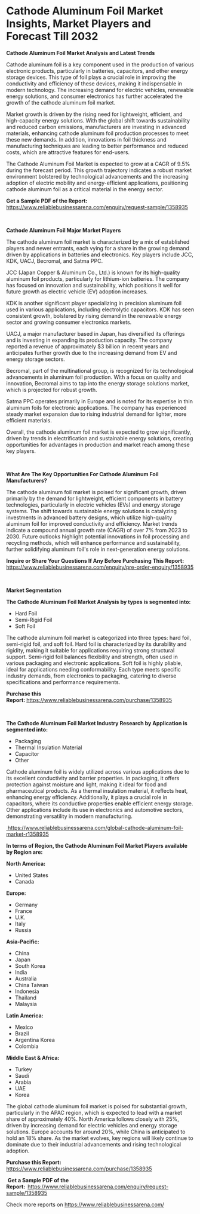<p><h1>Cathode Aluminum Foil Market Insights, Market Players and Forecast Till 2032</h1></p><p><strong>Cathode Aluminum Foil Market Analysis and Latest Trends</strong></p>
<p><p>Cathode aluminum foil is a key component used in the production of various electronic products, particularly in batteries, capacitors, and other energy storage devices. This type of foil plays a crucial role in improving the conductivity and efficiency of these devices, making it indispensable in modern technology. The increasing demand for electric vehicles, renewable energy solutions, and consumer electronics has further accelerated the growth of the cathode aluminum foil market.</p><p>Market growth is driven by the rising need for lightweight, efficient, and high-capacity energy solutions. With the global shift towards sustainability and reduced carbon emissions, manufacturers are investing in advanced materials, enhancing cathode aluminum foil production processes to meet these new demands. In addition, innovations in foil thickness and manufacturing techniques are leading to better performance and reduced costs, which are attractive features for end-users.</p><p>The Cathode Aluminum Foil Market is expected to grow at a CAGR of 9.5% during the forecast period. This growth trajectory indicates a robust market environment bolstered by technological advancements and the increasing adoption of electric mobility and energy-efficient applications, positioning cathode aluminum foil as a critical material in the energy sector.</p></p>
<p><strong>Get a Sample PDF of the Report:&nbsp;</strong> <a href="https://www.reliablebusinessarena.com/enquiry/request-sample/1358935?utm_campaign=2994&utm_medium=2&utm_source=Github&utm_content=ia&utm_term=22032025&utm_id=cathode-aluminum-foil">https://www.reliablebusinessarena.com/enquiry/request-sample/1358935</a></p>
<p>&nbsp;</p>
<p><strong>Cathode Aluminum Foil Major Market Players</strong></p>
<p><p>The cathode aluminum foil market is characterized by a mix of established players and newer entrants, each vying for a share in the growing demand driven by applications in batteries and electronics. Key players include JCC, KDK, UACJ, Becromal, and Satma PPC.</p><p>JCC (Japan Copper & Aluminum Co., Ltd.) is known for its high-quality aluminum foil products, particularly for lithium-ion batteries. The company has focused on innovation and sustainability, which positions it well for future growth as electric vehicle (EV) adoption increases.</p><p>KDK is another significant player specializing in precision aluminum foil used in various applications, including electrolytic capacitors. KDK has seen consistent growth, bolstered by rising demand in the renewable energy sector and growing consumer electronics markets.</p><p>UACJ, a major manufacturer based in Japan, has diversified its offerings and is investing in expanding its production capacity. The company reported a revenue of approximately $3 billion in recent years and anticipates further growth due to the increasing demand from EV and energy storage sectors.</p><p>Becromal, part of the multinational group, is recognized for its technological advancements in aluminum foil production. With a focus on quality and innovation, Becromal aims to tap into the energy storage solutions market, which is projected for robust growth.</p><p>Satma PPC operates primarily in Europe and is noted for its expertise in thin aluminum foils for electronic applications. The company has experienced steady market expansion due to rising industrial demand for lighter, more efficient materials.</p><p>Overall, the cathode aluminum foil market is expected to grow significantly, driven by trends in electrification and sustainable energy solutions, creating opportunities for advantages in production and market reach among these key players.</p></p>
<p>&nbsp;</p>
<p><strong>What Are The Key Opportunities For Cathode Aluminum Foil Manufacturers?</strong></p>
<p><p>The cathode aluminum foil market is poised for significant growth, driven primarily by the demand for lightweight, efficient components in battery technologies, particularly in electric vehicles (EVs) and energy storage systems. The shift towards sustainable energy solutions is catalyzing investments in advanced battery designs, which utilize high-quality aluminum foil for improved conductivity and efficiency. Market trends indicate a compound annual growth rate (CAGR) of over 7% from 2023 to 2030. Future outlooks highlight potential innovations in foil processing and recycling methods, which will enhance performance and sustainability, further solidifying aluminum foil's role in next-generation energy solutions.</p></p>
<p><strong>Inquire or Share Your Questions If Any Before Purchasing This Report:</strong> <a href="https://www.reliablebusinessarena.com/enquiry/pre-order-enquiry/1358935?utm_campaign=2994&utm_medium=2&utm_source=Github&utm_content=ia&utm_term=22032025&utm_id=cathode-aluminum-foil">https://www.reliablebusinessarena.com/enquiry/pre-order-enquiry/1358935</a></p>
<p>&nbsp;</p>
<p><strong>Market Segmentation</strong></p>
<p><strong>The Cathode Aluminum Foil Market Analysis by types is segmented into:</strong></p>
<p><ul><li>Hard Foil</li><li>Semi-Rigid Foil</li><li>Soft Foil</li></ul></p>
<p><p>The cathode aluminum foil market is categorized into three types: hard foil, semi-rigid foil, and soft foil. Hard foil is characterized by its durability and rigidity, making it suitable for applications requiring strong structural support. Semi-rigid foil balances flexibility and strength, often used in various packaging and electronic applications. Soft foil is highly pliable, ideal for applications needing conformability. Each type meets specific industry demands, from electronics to packaging, catering to diverse specifications and performance requirements.</p></p>
<p><strong>Purchase this Report:&nbsp;</strong><a href="https://www.reliablebusinessarena.com/purchase/1358935?utm_campaign=2994&utm_medium=2&utm_source=Github&utm_content=ia&utm_term=22032025&utm_id=cathode-aluminum-foil">https://www.reliablebusinessarena.com/purchase/1358935</a></p>
<p>&nbsp;</p>
<p><strong>The Cathode Aluminum Foil Market Industry Research by Application is segmented into:</strong></p>
<p><ul><li>Packaging</li><li>Thermal Insulation Material</li><li>Capacitor</li><li>Other</li></ul></p>
<p><p>Cathode aluminum foil is widely utilized across various applications due to its excellent conductivity and barrier properties. In packaging, it offers protection against moisture and light, making it ideal for food and pharmaceutical products. As a thermal insulation material, it reflects heat, enhancing energy efficiency. Additionally, it plays a crucial role in capacitors, where its conductive properties enable efficient energy storage. Other applications include its use in electronics and automotive sectors, demonstrating versatility in modern manufacturing.</p></p>
<p><a href="https://www.reliablebusinessarena.com/global-cathode-aluminum-foil-market-r1358935?utm_campaign=2994&utm_medium=2&utm_source=Github&utm_content=ia&utm_term=22032025&utm_id=cathode-aluminum-foil">&nbsp;https://www.reliablebusinessarena.com/global-cathode-aluminum-foil-market-r1358935</a></p>
<p><strong>In terms of Region, the Cathode Aluminum Foil Market Players available by Region are:</strong></p>
<p>
    <p> <strong> North America: </strong>
        <ul>
            <li>United States</li>
            <li>Canada</li>
        </ul>
        </p> 
    <p> <strong> Europe: </strong>
        <ul>
            <li>Germany</li>
            <li>France</li>
            <li>U.K.</li>
            <li>Italy</li>
            <li>Russia</li>
        </ul>
        </p> 
    <p> <strong> Asia-Pacific: </strong>
        <ul>
            <li>China</li>
            <li>Japan</li>
            <li>South Korea</li>
            <li>India</li>
            <li>Australia</li>
            <li>China Taiwan</li>
            <li>Indonesia</li>
            <li>Thailand</li>
            <li>Malaysia</li>
        </ul>
        </p> 
    <p> <strong> Latin America: </strong>
        <ul>
            <li>Mexico</li>
            <li>Brazil</li>
            <li>Argentina Korea</li>
            <li>Colombia</li>
        </ul>
        </p> 
    <p> <strong> Middle East & Africa: </strong>
        <ul>
            <li>Turkey</li>
            <li>Saudi</li>
            <li>Arabia</li>
            <li>UAE</li>
            <li>Korea</li>
        </ul>
    </p>
    </p>
<p><p>The global cathode aluminum foil market is poised for substantial growth, particularly in the APAC region, which is expected to lead with a market share of approximately 40%. North America follows closely with 25%, driven by increasing demand for electric vehicles and energy storage solutions. Europe accounts for around 20%, while China is anticipated to hold an 18% share. As the market evolves, key regions will likely continue to dominate due to their industrial advancements and rising technological adoption.</p></p>
<p><strong>Purchase this Report: </strong><a href="https://www.reliablebusinessarena.com/purchase/1358935?utm_campaign=2994&utm_medium=2&utm_source=Github&utm_content=ia&utm_term=22032025&utm_id=cathode-aluminum-foil">https://www.reliablebusinessarena.com/purchase/1358935</a></p>
<p>&nbsp;<strong>Get a Sample PDF of the Report:&nbsp;&nbsp;</strong><a href="https://www.reliablebusinessarena.com/enquiry/request-sample/1358935?utm_campaign=2994&utm_medium=2&utm_source=Github&utm_content=ia&utm_term=22032025&utm_id=cathode-aluminum-foil">https://www.reliablebusinessarena.com/enquiry/request-sample/1358935</a></p>
<p><strong></strong></p>
<p>Check more reports on <a href="https://www.reliablebusinessarena.com/?utm_campaign=2994&utm_medium=2&utm_source=Github&utm_content=ia&utm_term=22032025&utm_id=cathode-aluminum-foil">https://www.reliablebusinessarena.com/</a></p>
